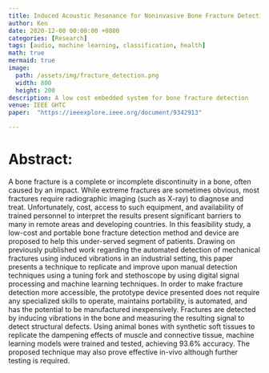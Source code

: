 ```yaml
---
title: Induced Acoustic Resonance for Noninvasive Bone Fracture Detection Using Digital Signal Processing and Machine Learning
author: Ken
date: 2020-12-00 00:00:00 +0800
categories: [Research]
tags: [audio, machine learning, classification, health]
math: true
mermaid: true
image:
  path: /assets/img/fracture_detection.png
  width: 800
  height: 200
description: A low cost embedded system for bone fracture detection 
venue: IEEE GHTC
paper:  "https://ieeexplore.ieee.org/document/9342913"

---
```


# Abstract:
A bone fracture is a complete or incomplete discontinuity in a bone, often caused by an impact. While extreme fractures are sometimes obvious, most fractures require radiographic imaging (such as X-ray) to diagnose and treat. Unfortunately, cost, access to such equipment, and availability of trained personnel to interpret the results present significant barriers to many in remote areas and developing countries. In this feasibility study, a low-cost and portable bone fracture detection method and device are proposed to help this under-served segment of patients. Drawing on previously published work regarding the automated detection of mechanical fractures using induced vibrations in an industrial setting, this paper presents a technique to replicate and improve upon manual detection techniques using a tuning fork and stethoscope by using digital signal processing and machine learning techniques. In order to make fracture detection more accessible, the prototype device presented does not require any specialized skills to operate, maintains portability, is automated, and has the potential to be manufactured inexpensively. Fractures are detected by inducing vibrations in the bone and measuring the resulting signal to detect structural defects. Using animal bones with synthetic soft tissues to replicate the dampening effects of muscle and connective tissue, machine learning models were trained and tested, achieving 93.6% accuracy. The proposed technique may also prove effective in-vivo although further testing is required.



